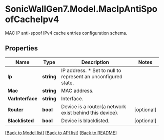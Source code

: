 # SonicWallGen7.Model.MacIpAntiSpoofCacheIpv4
MAC IP anti-spoof IPv4 cache entries configuration schema.

## Properties

Name | Type | Description | Notes
------------ | ------------- | ------------- | -------------
**Ip** | **string** | IP address. * Set to null to represent an unconfigured state. | 
**Mac** | **string** | MAC address. | 
**VarInterface** | **string** | Interface. | 
**Router** | **bool** | Device is a router(a network exist behind this device). | [optional] 
**Blacklisted** | **bool** | Device is blacklisted. | [optional] 

[[Back to Model list]](../README.md#documentation-for-models) [[Back to API list]](../README.md#documentation-for-api-endpoints) [[Back to README]](../README.md)


